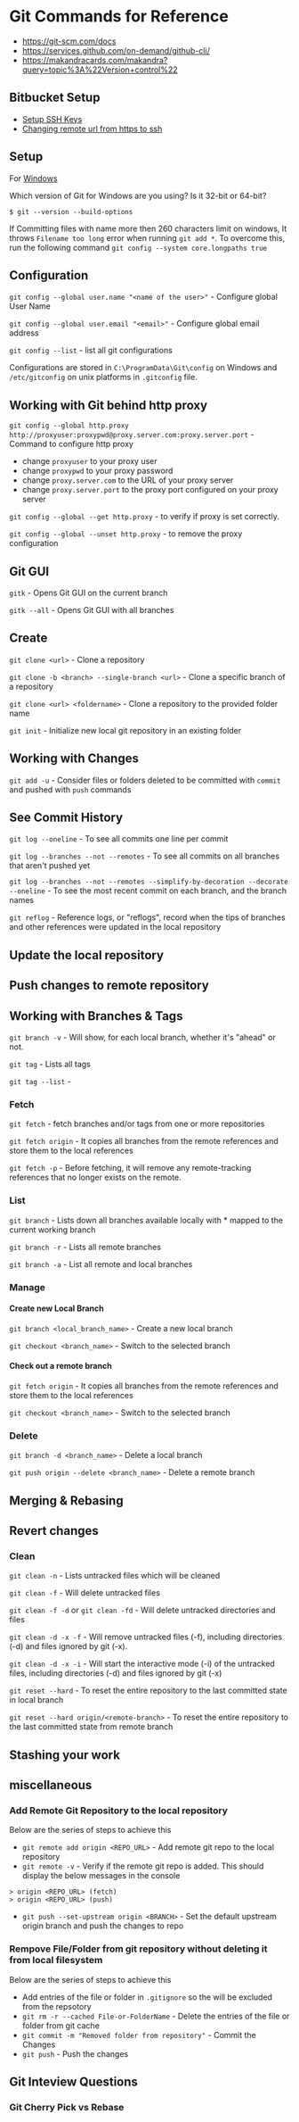 # Git Commands for Reference

* https://git-scm.com/docs
* https://services.github.com/on-demand/github-cli/
* https://makandracards.com/makandra?query=topic%3A%22Version+control%22

## Bitbucket Setup
* [Setup SSH Keys](https://confluence.atlassian.com/bitbucket/set-up-an-ssh-key-728138079.html)
* [Changing remote url from https to ssh](https://help.github.com/articles/changing-a-remote-s-url/)

## Setup

For [Windows](https://git-scm.com/download/win)

Which version of Git for Windows are you using? Is it 32-bit or 64-bit?
```
$ git --version --build-options
```

If Committing files with name more then 260 characters limit on windows, It throws `Filename too long` error when running `git add *`. To overcome this, run the following command
`
git config --system core.longpaths true
`

## Configuration
`git config --global user.name "<name of the user>"` - Configure global User Name

`git config --global user.email "<email>"` - Configure global email address

`git config --list` - list all git configurations

Configurations are stored in `C:\ProgramData\Git\config` on Windows and `/etc/gitconfig` on unix platforms in `.gitconfig` file.

## Working with Git behind http proxy
`git config --global http.proxy http://proxyuser:proxypwd@proxy.server.com:proxy.server.port` - Command to configure http proxy

* change `proxyuser` to your proxy user
* change `proxypwd` to your proxy password
* change `proxy.server.com` to the URL of your proxy server
* change `proxy.server.port` to the proxy port configured on your proxy server

`git config --global --get http.proxy` - to verify if proxy is set correctly.

`git config --global --unset http.proxy` - to remove the proxy configuration 

## Git GUI
`gitk` - Opens Git GUI on the current branch

`gitk --all` - Opens Git GUI with all branches

## Create
`git clone <url>` - Clone a repository

`git clone -b <branch> --single-branch <url>` - Clone a specific branch of a repository

`git clone <url> <foldername>` - Clone a repository to the provided folder name

`git init` - Initialize new local git repository in an existing folder

## Working with Changes
`git add -u` - Consider files or folders deleted to be committed with `commit` and pushed with `push` commands

## See Commit History
`git log --oneline` - To see all commits one line per commit

`git log --branches --not --remotes` - To see all commits on all branches that aren't pushed yet

`git log --branches --not --remotes --simplify-by-decoration --decorate --oneline` - To see the most recent commit on each branch, and the branch names

`git reflog` - Reference logs, or "reflogs", record when the tips of branches and other references were updated in the local repository

## Update the local repository

## Push changes to remote repository

## Working with Branches & Tags

`git branch -v` - Will show, for each local branch, whether it's "ahead" or not.

`git tag` - Lists all tags

`git tag --list` - 

### Fetch
`git fetch` - fetch branches and/or tags from one or more repositories

`git fetch origin` - It copies all branches from the remote references and store them to the local references

`git fetch -p` - Before fetching, it will remove any remote-tracking references that no longer exists on the remote.

### List
`git branch` - Lists down all branches available locally with * mapped to the current working branch

`git branch -r` - Lists all remote branches 

`git branch -a` - List all remote and local branches

### Manage

#### Create new Local Branch
`git branch <local_branch_name>` - Create a new local branch

`git checkout <branch_name>` - Switch to the selected branch

#### Check out a remote branch
`git fetch origin` - It copies all branches from the remote references and store them to the local references

`git checkout <branch_name>` - Switch to the selected branch

### Delete
`git branch -d <branch_name>` - Delete a local branch

`git push origin --delete <branch_name>` - Delete a remote branch

## Merging & Rebasing

## Revert changes

### Clean
`git clean -n` - Lists untracked files which will be cleaned

`git clean -f` - Will delete untracked files

`git clean -f -d` or `git clean -fd` - Will delete untracked directories and files

`git clean -d -x -f` - Will remove untracked files (-f), including directories (-d) and files ignored by git (-x).

`git clean -d -x -i` - Will start the interactive mode (-i) of the untracked files, including directories (-d) and files ignored by git (-x)

`git reset --hard` - To reset the entire repository to the last committed state in local branch 

`git reset --hard origin/<remote-branch>` - To reset the entire repository to the last committed state from remote branch

## Stashing your work

## miscellaneous
### Add Remote Git Repository to the local repository
Below are the series of steps to achieve this
* `git remote add origin <REPO_URL>` - Add remote git repo to the local repository
* `git remote -v` - Verify if the remote git repo is added. This should display the below messages in the console
```
> origin <REPO_URL> (fetch)
> origin <REPO_URL> (push)
```
* `git push --set-upstream origin <BRANCH>` - Set the default upstream origin branch and push the changes to repo

### Rempove File/Folder from git repository without deleting it from local filesystem
Below are the series of steps to achieve this
* Add entries of the file or folder in `.gitignore` so the will be excluded from the repsotory 
* `git rm -r --cached File-or-FolderName` - Delete the entries of the file or folder from git cache
* `git commit -m "Removed folder from repository"` - Commit the Changes
* `git push` - Push the changes

## Git Inteview Questions

### Git Cherry Pick vs Rebase
